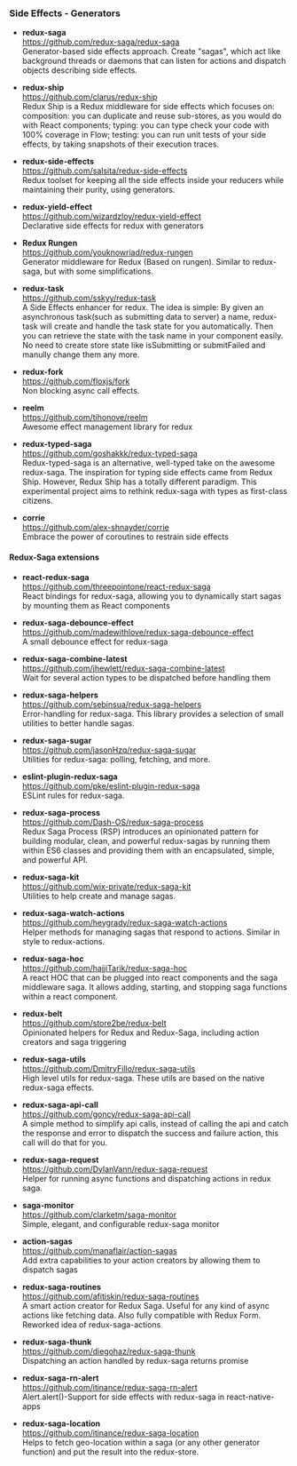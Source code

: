 ### Side Effects - Generators


- **redux-saga**  
  https://github.com/redux-saga/redux-saga  
  Generator-based side effects approach.  Create "sagas", which act like background threads or daemons that can listen for actions and dispatch objects describing side effects.
  
- **redux-ship**  
  https://github.com/clarus/redux-ship  
  Redux Ship is a Redux middleware for side effects which focuses on: composition: you can duplicate and reuse sub-stores, as you would do with React components; typing: you can type check your code with 100% coverage in Flow; testing: you can run unit tests of your side effects, by taking snapshots of their execution traces.
  
- **redux-side-effects**  
  https://github.com/salsita/redux-side-effects  
  Redux toolset for keeping all the side effects inside your reducers while maintaining their purity, using generators.
  
- **redux-yield-effect**  
  https://github.com/wizardzloy/redux-yield-effect  
  Declarative side effects for redux with generators
  
- **Redux Rungen**  
  https://github.com/youknowriad/redux-rungen  
  Generator middleware for Redux (Based on rungen).  Similar to redux-saga, but with some simplifications.  
  
- **redux-task**  
  https://github.com/sskyy/redux-task  
  A Side Effects enhancer for redux. The idea is simple: By given an asynchronous task(such as submitting data to server) a name, redux-task will create and handle the task state for you automatically. Then you can retrieve the state with the task name in your component easily. No need to create store state like isSubmitting or submitFailed and manully change them any more. 
  
- **redux-fork**  
  https://github.com/floxjs/fork  
  Non blocking async call effects.
  
- **reelm**  
  https://github.com/tihonove/reelm  
  Awesome effect management library for redux
  
- **redux-typed-saga**  
  https://github.com/goshakkk/redux-typed-saga  
  Redux-typed-saga is an alternative, well-typed take on the awesome redux-saga. The inspiration for typing side effects came from Redux Ship. However, Redux Ship has a totally different paradigm.  This experimental project aims to rethink redux-saga with types as first-class citizens.
  
- **corrie**  
  https://github.com/alex-shnayder/corrie  
  Embrace the power of coroutines to restrain side effects 
  

#### Redux-Saga extensions  

- **react-redux-saga**  
  https://github.com/threepointone/react-redux-saga  
  React bindings for redux-saga, allowing you to dynamically start sagas by mounting them as React components
  
- **redux-saga-debounce-effect**  
  https://github.com/madewithlove/redux-saga-debounce-effect  
  A small debounce effect for redux-saga
  
- **redux-saga-combine-latest**  
  https://github.com/jhewlett/redux-saga-combine-latest  
  Wait for several action types to be dispatched before handling them

- **redux-saga-helpers**  
  https://github.com/sebinsua/redux-saga-helpers  
  Error-handling for redux-saga.  This library provides a selection of small utilities to better handle sagas.

- **redux-saga-sugar**  
  https://github.com/jasonHzq/redux-saga-sugar  
  Utilities for redux-saga: polling, fetching, and more.

- **eslint-plugin-redux-saga**  
  https://github.com/pke/eslint-plugin-redux-saga  
  ESLint rules for redux-saga.
  
- **redux-saga-process**  
  https://github.com/Dash-OS/redux-saga-process  
  Redux Saga Process (RSP) introduces an opinionated pattern for building modular, clean, and powerful redux-sagas by running them within ES6 classes and providing them with an encapsulated, simple, and powerful API. 
  
- **redux-saga-kit**  
  https://github.com/wix-private/redux-saga-kit  
  Utilities to help create and manage sagas.
  
- **redux-saga-watch-actions**  
  https://github.com/heygrady/redux-saga-watch-actions  
  Helper methods for managing sagas that respond to actions. Similar in style to redux-actions.
  
- **redux-saga-hoc**  
  https://github.com/hajjiTarik/redux-saga-hoc  
  A react HOC that can be plugged into react components and the saga middleware saga.  It allows adding, starting, and stopping saga functions within a react component.
  
- **redux-belt**  
  https://github.com/store2be/redux-belt  
  Opinionated helpers for Redux and Redux-Saga, including action creators and saga triggering
  
- **redux-saga-utils**  
  https://github.com/DmitryFillo/redux-saga-utils  
  High level utils for redux-saga. These utils are based on the native redux-saga effects.
  
- **redux-saga-api-call**  
  https://github.com/goncy/redux-saga-api-call  
  A simple method to simplify api calls, instead of calling the api and catch the response and error to dispatch the success and failure action, this call will do that for you.
  
- **redux-saga-request**  
  https://github.com/DylanVann/redux-saga-request  
  Helper for running async functions and dispatching actions in redux saga.
  
- **saga-monitor**  
  https://github.com/clarketm/saga-monitor  
  Simple, elegant, and configurable redux-saga monitor 
  
- **action-sagas**  
  https://github.com/manaflair/action-sagas  
  Add extra capabilities to your action creators by allowing them to dispatch sagas
  
- **redux-saga-routines**  
  https://github.com/afitiskin/redux-saga-routines  
  A smart action creator for Redux Saga. Useful for any kind of async actions like fetching data. Also fully compatible with Redux Form. Reworked idea of redux-saga-actions
  
- **redux-saga-thunk**  
  https://github.com/diegohaz/redux-saga-thunk  
  Dispatching an action handled by redux-saga returns promise
  
- **redux-saga-rn-alert**  
  https://github.com/itinance/redux-saga-rn-alert  
  Alert.alert()-Support for side effects with redux-saga in react-native-apps 
  
- **redux-saga-location**  
  https://github.com/itinance/redux-saga-location  
  Helps to fetch geo-location within a saga (or any other generator function) and put the result into the redux-store.